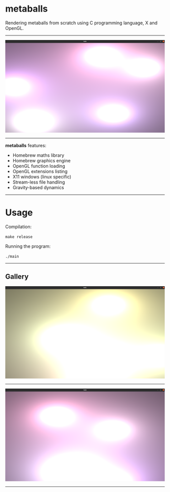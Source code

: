 # metaballs

Rendering metaballs from scratch using C programming language, X and OpenGL.

---

![Image link broken.](https://github.com/Staneesh/MetaballsFaith/blob/master/metaballs2.png)

---

**metaballs** features:

- Homebrew maths library
- Homebrew graphics engine
- OpenGL function loading 
- OpenGL extensions listing
- X11 windows (linux specific)
- Stream-less file handling
- Gravity-based dynamics

---

# Usage

Compilation:

`make release`

Running the program:

`./main`

---

## Gallery

![Image link broken.](https://github.com/Staneesh/MetaballsFaith/blob/master/metaballs.png)

---

![Image link broken.](https://github.com/Staneesh/MetaballsFaith/blob/master/metaballs3.png)

---